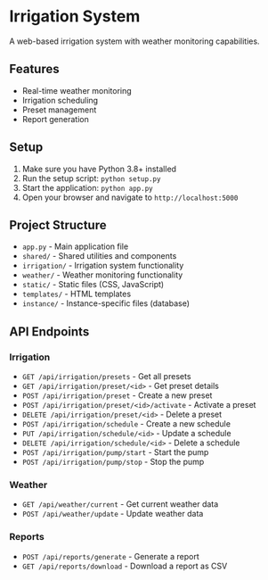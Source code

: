 # Irrigation System

A web-based irrigation system with weather monitoring capabilities.

## Features

- Real-time weather monitoring
- Irrigation scheduling
- Preset management
- Report generation

## Setup

1. Make sure you have Python 3.8+ installed
2. Run the setup script: ```python setup.py```
3. Start the application: ```python app.py```
4. Open your browser and navigate to `http://localhost:5000`

## Project Structure

- `app.py` - Main application file
- `shared/` - Shared utilities and components
- `irrigation/` - Irrigation system functionality
- `weather/` - Weather monitoring functionality
- `static/` - Static files (CSS, JavaScript)
- `templates/` - HTML templates
- `instance/` - Instance-specific files (database)

## API Endpoints

### Irrigation

- `GET /api/irrigation/presets` - Get all presets
- `GET /api/irrigation/preset/<id>` - Get preset details
- `POST /api/irrigation/preset` - Create a new preset
- `POST /api/irrigation/preset/<id>/activate` - Activate a preset
- `DELETE /api/irrigation/preset/<id>` - Delete a preset
- `POST /api/irrigation/schedule` - Create a new schedule
- `PUT /api/irrigation/schedule/<id>` - Update a schedule
- `DELETE /api/irrigation/schedule/<id>` - Delete a schedule
- `POST /api/irrigation/pump/start` - Start the pump
- `POST /api/irrigation/pump/stop` - Stop the pump

### Weather

- `GET /api/weather/current` - Get current weather data
- `POST /api/weather/update` - Update weather data

### Reports

- `POST /api/reports/generate` - Generate a report
- `GET /api/reports/download` - Download a report as CSV